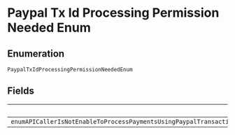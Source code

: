 
# Paypal Tx Id Processing Permission Needed Enum

## Enumeration

`PaypalTxIdProcessingPermissionNeededEnum`

## Fields

| Name |
|  --- |
| `enumAPICallerIsNotEnableToProcessPaymentsUsingPaypalTransactionIdPleaseContactCustomerSupportToRequestPermissionsToProcessTransactionsWithPayPalTransactionID` |

